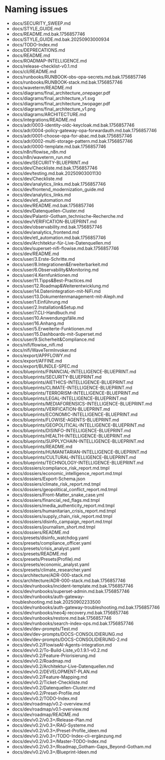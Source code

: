 # Naming issues

- docs/SECURITY_SWEEP.md
- docs/STYLE_GUIDE.md
- docs/README.md.bak.1756857746
- docs/STYLE_GUIDE.md.bak.20250903000934
- docs/TODO-Index.md
- docs/DEPRECATIONS.md
- docs/README.md
- docs/ROADMAP-INTELLIGENCE.md
- docs/release-checklist-v0.1.md
- docs/cli/README.md
- docs/runbooks/RUNBOOK-obs-opa-secrets.md.bak.1756857746
- docs/runbooks/RUNBOOK-stack.md.bak.1756857746
- docs/waveterm/README.md
- docs/diagrams/final_architecture_onepager.pdf
- docs/diagrams/final_architecture_v1.svg
- docs/diagrams/final_architecture_twopager.pdf
- docs/diagrams/final_architecture_v1.png
- docs/diagrams/ARCHITECTURE.md
- docs/integrations/README.md
- docs/adr/0003-identity-oidc-keycloak.md.bak.1756857746
- docs/adr/0004-policy-gateway-opa-forwardauth.md.bak.1756857746
- docs/adr/0001-choose-opa-for-abac.md.bak.1756857746
- docs/adr/0002-multi-storage-pattern.md.bak.1756857746
- docs/adr/0000-template.md.bak.1756857746
- docs/n8n/flowise_n8n.md
- docs/n8n/waveterm_run.md
- docs/dev/SECURITY-BLUEPRINT.md
- docs/dev/Checkliste.md.bak.1756857746
- docs/dev/testing.md.bak.20250903001130
- docs/dev/Checkliste.md
- docs/dev/analytics_links.md.bak.1756857746
- docs/dev/frontend_modernization_guide.md
- docs/dev/analytics_links.md
- docs/dev/etl_automation.md
- docs/dev/README.md.bak.1756857746
- docs/dev/Datenquellen-Cluster.md
- docs/dev/Palantir-Gotham_technische-Recherche.md
- docs/dev/VERIFICATION-BLUEPRINT.md
- docs/dev/observability.md.bak.1756857746
- docs/dev/analytics_frontend.md
- docs/dev/etl_automation.md.bak.1756857746
- docs/dev/Architektur-für-Live-Datenquellen.md
- docs/dev/superset-nifi-flowise.md.bak.1756857746
- docs/dev/README.md
- docs/user/3.Erste-Schritte.md
- docs/user/8.Integrationen&Erweiterbarkeit.md
- docs/user/6.Observability&Monitoring.md
- docs/user/4.Kernfunktionen.md
- docs/user/11.Tipps&Best-Practices.md
- docs/user/12.Roadmap&Weiterentwicklung.md
- docs/user/14.Datenintegration-mit-NiFi.md
- docs/user/13.Dokumentenmanagement-mit-Aleph.md
- docs/user/1.Einführung.md
- docs/user/2.Installation&Setup.md
- docs/user/7.CLI-Handbuch.md
- docs/user/10.Anwendungsfälle.md
- docs/user/16.Anhang.md
- docs/user/5.Erweiterte-Funktionen.md
- docs/user/15.Dashboards-mit-Superset.md
- docs/user/9.Sicherheit&Compliance.md
- docs/nifi/flowise_nifi.md
- docs/nifi/WaveTermInvoker.md
- docs/export/APPFLOWY.md
- docs/export/AFFINE.md
- docs/export/BUNDLE-SPEC.md
- docs/blueprints/FINANCIAL-INTELLIGENCE-BLUEPRINT.md
- docs/blueprints/SECURITY-BLUEPRINT.md
- docs/blueprints/AIETHICS-INTELLIGENCE-BLUEPRINT.md
- docs/blueprints/CLIMATE-INTELLIGENCE-BLUEPRINT.md
- docs/blueprints/TERRORISM-INTELLIGENCE-BLUEPRINT.md
- docs/blueprints/LEGAL-INTELLIGENCE-BLUEPRINT.md
- docs/blueprints/MEDIAFORENSICS-INTELLIGENCE-BLUEPRINT.md
- docs/blueprints/VERIFICATION-BLUEPRINT.md
- docs/blueprints/ECONOMIC-INTELLIGENCE-BLUEPRINT.md
- docs/blueprints/FLOWISE-AGENTS-BLUEPRINT.md
- docs/blueprints/GEOPOLITICAL-INTELLIGENCE-BLUEPRINT.md
- docs/blueprints/DISINFO-INTELLIGENCE-BLUEPRINT.md
- docs/blueprints/HEALTH-INTELLIGENCE-BLUEPRINT.md
- docs/blueprints/SUPPLYCHAIN-INTELLIGENCE-BLUEPRINT.md
- docs/blueprints/README.md
- docs/blueprints/HUMANITARIAN-INTELLIGENCE-BLUEPRINT.md
- docs/blueprints/CULTURAL-INTELLIGENCE-BLUEPRINT.md
- docs/blueprints/TECHNOLOGY-INTELLIGENCE-BLUEPRINT.md
- docs/dossiers/compliance_risk_report.md.tmpl
- docs/dossiers/economic_intelligence_report.md.tmpl
- docs/dossiers/Export-Schema.json
- docs/dossiers/climate_risk_report.md.tmpl
- docs/dossiers/geopolitical_conflict_report.md.tmpl
- docs/dossiers/Front-Matter_snake_case.yml
- docs/dossiers/financial_red_flags.md.tmpl
- docs/dossiers/media_authenticity_report.md.tmpl
- docs/dossiers/humanitarian_crisis_report.md.tmpl
- docs/dossiers/supply_chain_risk_report.md.tmpl
- docs/dossiers/disinfo_campaign_report.md.tmpl
- docs/dossiers/journalism_short.md.tmpl
- docs/dossiers/README.md
- docs/presets/disinfo_watchdog.yaml
- docs/presets/compliance_officer.yaml
- docs/presets/crisis_analyst.yaml
- docs/presets/README.md
- docs/presets/Presets(Profile).md
- docs/presets/economic_analyst.yaml
- docs/presets/climate_researcher.yaml
- docs/architecture/ADR-000-stack.md
- docs/architecture/ADR-000-stack.md.bak.1756857746
- docs/dev/runbooks/incident-template.md.bak.1756857746
- docs/dev/runbooks/superset-admin.md.bak.1756857746
- docs/dev/runbooks/auth-gateway-troubleshooting.md.bak.20250902233500
- docs/dev/runbooks/auth-gateway-troubleshooting.md.bak.1756857746
- docs/dev/runbooks/neo4j-recovery.md.bak.1756857746
- docs/dev/runbooks/restore.md.bak.1756857746
- docs/dev/runbooks/search-index-ops.md.bak.1756857746
- docs/dev/dev-prompts/Test.md
- docs/dev/dev-prompts/DOCS-CONSOLIDIERUNG.md
- docs/dev/dev-prompts/DOCS-CONSOLIDIERUNG-2.md
- docs/dev/v0.2/FlowiseAI-Agents-integration.md
- docs/dev/v0.2/To-Build-Liste_v0.1.9.1-v0.2.md
- docs/dev/v0.2/Feature-Priorisierung.md
- docs/dev/v0.2/Roadmap.md
- docs/dev/v0.2/Architektur-Live-Datenquellen.md
- docs/dev/v0.2/DEVELOPMENT-PLAN.md
- docs/dev/v0.2/Feature-Mapping.md
- docs/dev/v0.2/Ticket-Checkliste.md
- docs/dev/v0.2/Datenquellen-Cluster.md
- docs/dev/v0.2/Preset-Profile.md
- docs/dev/v0.2/TODO-Index.md
- docs/dev/roadmap/v0.2-overview.md
- docs/dev/roadmap/v0.1-overview.md
- docs/dev/roadmap/README.md
- docs/dev/v0.2/v0.3+/Release-Plan.md
- docs/dev/v0.2/v0.3+/RAG-Systeme.md
- docs/dev/v0.2/v0.3+/Preset-Profile_ideen.md
- docs/dev/v0.2/v0.3+/TODO-Index-cli-ergänzung.md
- docs/dev/v0.2/v0.3+/Master-TODO-Index.md
- docs/dev/v0.2/v0.3+/Roadmap_Gotham-Gaps_Beyond-Gotham.md
- docs/dev/v0.2/v0.3+/Blueprint-Ideen.md
